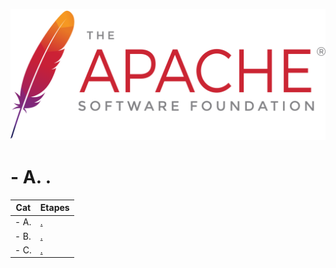 ![Apache_logo](./images/Apache_logo.png)

# - A. .

| Cat | Etapes |
|------|------|
| - A. | [.](README.md) |
| - B. | [.](Exemple_server_DNS_maître.md) |
| - C. | [.](Exemple_server_DNS_esclave.md) |
